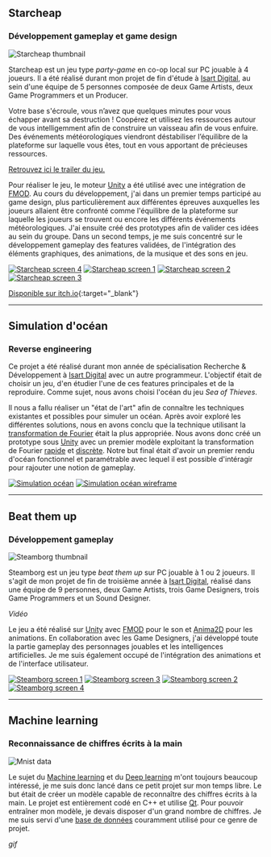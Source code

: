 ## Starcheap
### Développement gameplay et game design

![Starcheap thumbnail](assets/images/Starcheap_Thumbnail.jpg)

Starcheap est un jeu type *party-game* en co-op local sur PC jouable à 4 joueurs.
Il a été réalisé durant mon projet de fin d'étude à [Isart Digital](https://www.isart.fr/), au sein d'une équipe de 5 personnes composée de deux Game Artists, deux Game Programmers et un Producer.

Votre base s'écroule, vous n’avez que quelques minutes pour vous échapper avant sa destruction !
Coopérez et utilisez les ressources autour de vous intelligemment afin de construire un vaisseau afin de vous enfuire.
Des événements météorologiques viendront déstabiliser l’équilibre de la plateforme sur laquelle vous êtes, tout en vous apportant de précieuses ressources.

[Retrouvez ici le trailer du jeu.](https://www.youtube.com/watch?v=fj48e-9iPCw)

Pour réaliser le jeu, le moteur [Unity](https://unity.com/) a été utilisé avec une intégration de [FMOD](https://www.fmod.com/).
Au cours du développement, j'ai dans un premier temps participé au game design, plus particulièrement aux différentes épreuves auxquelles les joueurs allaient être confronté comme l'équilibre de la plateforme sur laquelle les joueurs se trouvent ou encore les différents événements météorologiques. J'ai ensuite créé des prototypes afin de valider ces idées au sein du groupe.
Dans un second temps, je me suis concentré sur le développement gameplay des features validées, de l'intégration des éléments graphiques, des animations, de la musique et des sons en jeu.

[![Starcheap screen 4](assets/images/Screen4Starcheap.png)](assets/images/Screen4StarcheapLarge.png) [![Starcheap screen 1](assets/images/Screen1Starcheap.png)](assets/images/Screen1StarcheapLarge.png) [![Starcheap screen 2](assets/images/Screen2Starcheap.png)](assets/images/Screen2StarcheapLarge.png) [![Starcheap screen 3](assets/images/Screen3Starcheap.png)](assets/images/Screen3StarcheapLarge.png)

[Disponible sur itch.io](https://isart-digital.itch.io/starcheap){:target="_blank"}

* * *

## Simulation d'océan
### Reverse engineering

Ce projet a été réalisé durant mon année de spécialisation Recherche & Développement à [Isart Digital](https://www.isart.fr/) avec un autre programmeur.
L'objectif était de choisir un jeu, d'en étudier l'une de ces features principales et de la reproduire.
Comme sujet, nous avons choisi l'océan du jeu *Sea of Thieves*.

Il nous a fallu réaliser un "état de l'art" afin de connaître les techniques existantes et possibles pour simuler un océan.
Après avoir exploré les différentes solutions, nous en avons conclu que la technique utilisant la [transformation de Fourier](https://fr.wikipedia.org/wiki/Transformation_de_Fourier) était la plus appropriée.
Nous avons donc créé un prototype sous [Unity](https://unity.com/) avec un premier modèle exploitant la transformation de Fourier [rapide](https://fr.wikipedia.org/wiki/Transformation_de_Fourier_rapide) et [discrète](https://fr.wikipedia.org/wiki/Transformation_de_Fourier_discr%C3%A8te).
Notre but final était d'avoir un premier rendu d'océan fonctionnel et paramétrable avec lequel il est possible d'intéragir pour rajouter une notion de gameplay.

[![Simulation océan](assets/images/OceanSimulation_Thumbnail.jpg)](assets/videos/OceanSimulation.mp4) [![Simulation océan wireframe](assets/images/OceanSimulationWireframe_Thumbnail.jpg)](assets/videos/OceanSimulationWireframe.mp4)

* * *

## Beat them up
### Développement gameplay

![Steamborg thumbnail](assets/images/Steamborg_Thumbnail.JPG)

Steamborg est un jeu type *beat them up* sur PC jouable à 1 ou 2 joueurs.
Il s'agit de mon projet de fin de troisième année à [Isart Digital](https://www.isart.fr/), réalisé dans une équipe de 9 personnes, deux Game Artists, trois Game Designers, trois Game Programmers et un Sound Designer.

*Vidéo*

Le jeu a été réalisé sur [Unity](https://unity.com/) avec [FMOD](https://www.fmod.com/) pour le son et [Anima2D](https://assetstore.unity.com/packages/essentials/unity-anima2d-79840) pour les animations.
En collaboration avec les Game Designers, j'ai développé toute la partie gameplay des personnages jouables et les intelligences artificielles. Je me suis également occupé de l'intégration des animations et de l'interface utilisateur.

[![Steamborg screen 1](assets/images/Screen1Steamborg.png)](assets/images/Screen1SteamborgLarge.png) [![Steamborg screen 3](assets/images/Screen3Steamborg.png)](assets/images/Screen3SteamborgLarge.png) [![Steamborg screen 2](assets/images/Screen2Steamborg.png)](assets/images/Screen2SteamborgLarge.png) [![Steamborg screen 4](assets/images/Screen4Steamborg.png)](assets/images/Screen4SteamborgLarge.png)

* * *

## Machine learning
### Reconnaissance de chiffres écrits à la main

![Mnist data](assets/images/mnist.jpeg)

Le sujet du [Machine learning](https://fr.wikipedia.org/wiki/Apprentissage_automatique) et du [Deep learning](https://fr.wikipedia.org/wiki/Apprentissage_profond) m'ont toujours beaucoup intéressé, je me suis donc lancé dans ce petit projet sur mon temps libre. Le but était de créer un modèle capable de reconnaître des chiffres écrits à la main. Le projet est entièrement codé en C++ et utilise [Qt](https://www.qt.io/).
Pour pouvoir entraîner mon modèle, je devais disposer d'un grand nombre de chiffres. Je me suis servi d'une [base de données](http://yann.lecun.com/exdb/mnist/) couramment utilisé pour ce genre de projet.

*gif*
